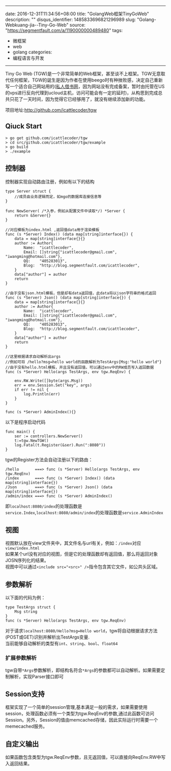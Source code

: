 
---
date: 2016-12-31T11:34:56+08:00
title: "GolangWeb框架TinyGoWeb"
description: ""
disqus_identifier: 1485833696821296989
slug: "Golang-Webkuang-jia--Tiny-Go-Web"
source: "https://segmentfault.com/a/1190000000489480"
tags: 
- 微框架 
- web 
- golang 
categories:
- 编程语言与开发
---

Tiny Go Web
(TGW)是一个非常简单的Web框架，甚至谈不上框架。TGW无意取代任何框架，TGW的诞生是因为作者在使用beego时有种挫败感，决定自己重新写一个适合自己网站用的([私人借书网](http://www.4jieshu.com)，因为网站没有完成备案，暂时由托管在US的vps进行反向代理到ucloud主机，访问可能会有一定的延时)，从构思到完成总共只花了一天时间，因为觉得它已经够用了，就没有继续添加新的功能。

项目地址:[](http://github.com/icattlecoder/tgw)<http://github.com/icattlecoder/tgw>

Qiuck Start
-----------

    > go get github.com/icattlecoder/tgw
    > cd src/github.com/icattlecoder/tgw/example
    > go build
    > ./example 

控制器
------

控制器实现自动路由注册，例如有以下的结构

    type Server struct {
        //成员由业务逻辑而定，如mgo的数据库连接信息等
    }

    func NewServer( /*入参，例如从配置文件中读取*/) *Server {
        return &Server{}
    }

    //对应模板为index.html ,返回值data用于渲染模板
    func (s *Server) Index() (data map[string]interface{}) {
        data = map[string]interface{}{}
        author := Author{
            Name:  "icattlecoder",
            Email: []string{"icattlecoder@gmail.com", "iwangming@hotmail.com"},
            QQ:    "405283013",
            Blog:  "http://blog.segmentfault.com/icattlecoder",
        }
        data["author"] = author
        return
    }

    //由于没有json.html模板，但是却有data返回值，此data将以json字符串的格式返回
    func (s *Server) Json() (data map[string]interface{}) {
        data = map[string]interface{}{}
        author := Author{
            Name:  "icattlecoder",
            Email: []string{"icattlecoder@gmail.com", "iwangming@hotmail.com"},
            QQ:    "405283013",
            Blog:  "http://blog.segmentfault.com/icattlecoder",
        }
        data["author"] = author
        return
    }

    //这里根据请求自动解析出args
    //例如可将 /hello?msg=hello world的函数解析为TestArgs{Msg:"hello world"}
    //由于没有hello.html模板，并且没有返回值，可以通过env中的RW成员写入返回数据
    func (s *Server) Hello(args TestArgs, env tgw.ReqEnv) {

        env.RW.Write([]byte(args.Msg))
        err = env.Session.Set("key", args)
        if err != nil {
            log.Println(err)
        }
    }

    func (s *Server) AdminIndex(){}

以下是程序启动代码

    func main() {
        ser := controllers.NewServer()
        t:=tgw.NewTGW()
        log.Fatal(t.Register(&ser).Run(":8080"))
    }

tgw的Register方法会自动注册以下的路由：

    /hello       ===> func (s *Server) Hello(args TestArgs, env tgw.ReqEnv)
    /index       ===> func (s *Server) Index() (data map[string]interface{}) 
    /Json        ===> func (s *Server) Json() (data map[string]interface{})
    /admin/index ===> func (s *Server) AdminIndex()

即`localhost:8080/index`的处理函数是`service.Index`,`localhost:8080/admin/index`的处理函数是`service.AdminIndex`

视图
----

视图默认放在view文件夹中，其文件名与url有关，例如：`/index`对应
`view/index.html`\
如果某个url没有对应的视图，但是它的处理函数却有返回值，那么将返回对象JOSN序列化的结果。\
视图中可以通过`<include src="<src>" />`指令包含其它文件，如公共头区域。

参数解析
--------

以下面的代码为例：

    type TestArgs struct {
        Msg string
    }
    func (s *Server) Hello(args TestArgs, env tgw.ReqEnv)

对于请求`localhost:8080/Hello?msg=Hello world`，tgw将自动根据请求方法(POST或GET)识别并解析出TestArgs变量.\
当前能够自动解析的类型有`int`、`string`、`bool`、`float64`

### 扩展参数解析

tgw自带`*Args`参数解析，即结构名符合`*Args`的参数都可以自动解析。如果需要定制解析，实现Parser接口即可

Session支持
-----------

框架实现了一个简单的session管理,基本满足一般的需求，如果需要使用session，处理函数必须有一个类型为tgw.ReqEnv的参数,通过此函数可访问Session。另外，Session的值由memcached存储，因此实际运行时需要一个memecached服务。

自定义输出
----------

如果函数包含类型为tgw.ReqEnv参数，且无返回值，可以直接向ReqEnv.RW中写入返回结果。

